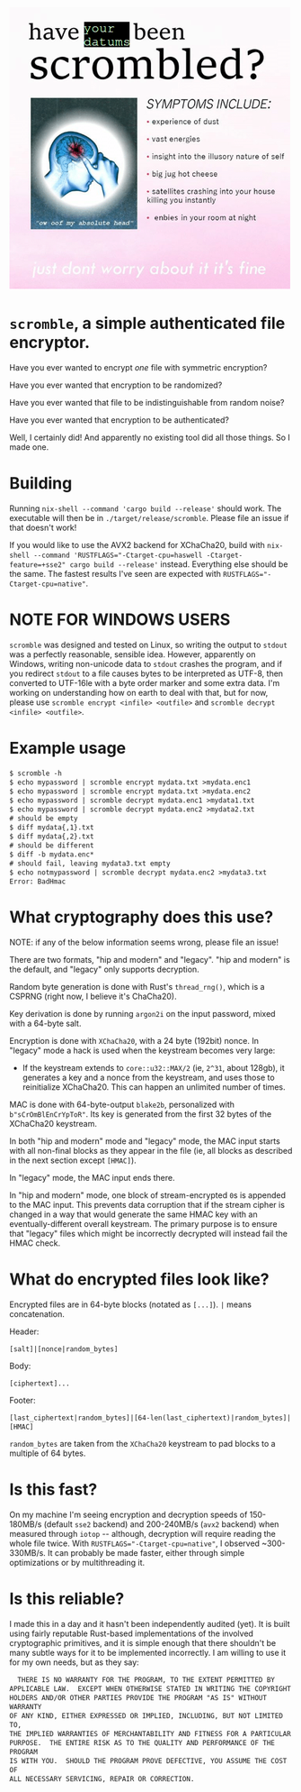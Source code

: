 ![have your datums been scrombled?](./scrombled-edit.png)

`scromble`, a simple authenticated file encryptor.
==================================================

Have you ever wanted to encrypt *one* file with symmetric encryption?

Have you ever wanted that encryption to be randomized?

Have you ever wanted that file to be indistinguishable from random
noise?

Have you ever wanted that encryption to be authenticated?

Well, I certainly did! And apparently no existing tool did all those
things. So I made one.

Building
========

Running `nix-shell --command 'cargo build --release'` should work. The
executable will then be in `./target/release/scromble`. Please file an
issue if that doesn't work!

If you would like to use the AVX2 backend for XChaCha20, build with
`nix-shell --command 'RUSTFLAGS="-Ctarget-cpu=haswell
-Ctarget-feature=+sse2" cargo build --release'` instead. Everything
else should be the same. The fastest results I've seen are expected
with `RUSTFLAGS="-Ctarget-cpu=native"`.

NOTE FOR WINDOWS USERS
======================

`scromble` was designed and tested on Linux, so writing the output to
`stdout` was a perfectly reasonable, sensible idea. However,
apparently on Windows, writing non-unicode data to `stdout` crashes
the program, and if you redirect `stdout` to a file causes bytes to be
interpreted as UTF-8, then converted to UTF-16le with a byte order
marker and some extra data. I'm working on understanding how on earth
to deal with that, but for now, please use
`scromble encrypt <infile> <outfile>`
and `scromble decrypt <infile> <outfile>`.

Example usage
=============

    $ scromble -h
    $ echo mypassword | scromble encrypt mydata.txt >mydata.enc1
    $ echo mypassword | scromble encrypt mydata.txt >mydata.enc2
    $ echo mypassword | scromble decrypt mydata.enc1 >mydata1.txt
    $ echo mypassword | scromble decrypt mydata.enc2 >mydata2.txt
    # should be empty
    $ diff mydata{,1}.txt
    $ diff mydata{,2}.txt
    # should be different
    $ diff -b mydata.enc*
    # should fail, leaving mydata3.txt empty
    $ echo notmypassword | scromble decrypt mydata.enc2 >mydata3.txt
    Error: BadHmac

What cryptography does this use?
================================

NOTE: if any of the below information seems wrong, please file an
issue!

There are two formats, "hip and modern" and "legacy". "hip and modern" is
the default, and "legacy" only supports decryption.

Random byte generation is done with Rust's `thread_rng()`, which is a
CSPRNG (right now, I believe it's ChaCha20).

Key derivation is done by running `argon2i` on the input password,
mixed with a 64-byte salt.

Encryption is done with `XChaCha20`, with a 24 byte (192bit) nonce. In
"legacy" mode a hack is used when the keystream becomes very large:

- If the keystream extends to `core::u32::MAX/2` (ie, `2^31`, about
  128gb), it generates a key and a nonce from the keystream, and uses
  those to reinitialize XChaCha20. This can happen an unlimited number
  of times.

MAC is done with 64-byte-output `blake2b`, personalized with
`b"sCrOmBlEnCrYpToR"`. Its key is generated from the first 32 bytes of
the XChaCha20 keystream.

In both "hip and modern" mode and "legacy" mode, the MAC input starts with
all non-final blocks as they appear in the file (ie, all blocks as
described in the next section except `[HMAC]`).

In "legacy" mode, the MAC input ends there.

In "hip and modern" mode, one block of stream-encrypted `0`s is appended to
the MAC input. This prevents data corruption that if the stream cipher is
changed in a way that would generate the same HMAC key with an
eventually-different overall keystream. The primary purpose is to ensure
that "legacy" files which might be incorrectly decrypted will instead fail
the HMAC check.

What do encrypted files look like?
==================================

Encrypted files are in 64-byte blocks (notated as `[...]`). `|` means
concatenation.

Header:

    [salt]|[nonce|random_bytes]

Body:

    [ciphertext]...

Footer:

    [last_ciphertext|random_bytes]|[64-len(last_ciphertext)|random_bytes]|[HMAC]

`random_bytes` are taken from the `XChaCha20` keystream to pad blocks
to a multiple of 64 bytes.

Is this fast?
=============

On my machine I'm seeing encryption and decryption speeds of
150-180MB/s (default `sse2` backend) and 200-240MB/s (`avx2` backend)
when measured through `iotop` -- although, decryption will require
reading the whole file twice. With `RUSTFLAGS="-Ctarget-cpu=native"`,
I observed ~300-330MB/s.  It can probably be made faster, either
through simple optimizations or by multithreading it.

Is this reliable?
=================

I made this in a day and it hasn't been independently audited (yet).
It is built using fairly reputable Rust-based implementations of the
involved cryptographic primitives, and it is simple enough that there
shouldn't be many subtle ways for it to be implemented incorrectly. I
am willing to use it for my own needs, but as they say:

```
  THERE IS NO WARRANTY FOR THE PROGRAM, TO THE EXTENT PERMITTED BY
APPLICABLE LAW.  EXCEPT WHEN OTHERWISE STATED IN WRITING THE COPYRIGHT
HOLDERS AND/OR OTHER PARTIES PROVIDE THE PROGRAM "AS IS" WITHOUT WARRANTY
OF ANY KIND, EITHER EXPRESSED OR IMPLIED, INCLUDING, BUT NOT LIMITED TO,
THE IMPLIED WARRANTIES OF MERCHANTABILITY AND FITNESS FOR A PARTICULAR
PURPOSE.  THE ENTIRE RISK AS TO THE QUALITY AND PERFORMANCE OF THE PROGRAM
IS WITH YOU.  SHOULD THE PROGRAM PROVE DEFECTIVE, YOU ASSUME THE COST OF
ALL NECESSARY SERVICING, REPAIR OR CORRECTION.
```

